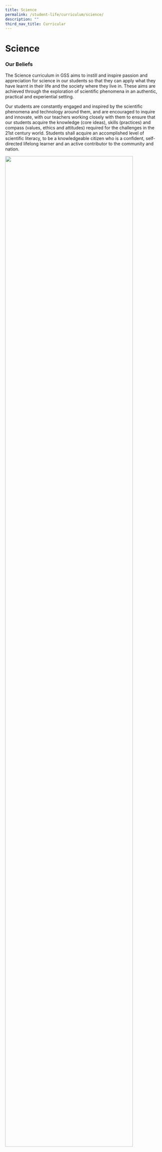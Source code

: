```yaml
---
title: Science
permalink: /student-life/curriculum/science/
description: ""
third_nav_title: Curricular
---
```

# Science

### Our Beliefs

The Science curriculum in GSS aims to instill and inspire passion and appreciation for science in our students so that they can apply what they have learnt in their life and the society where they live in. These aims are achieved through the exploration of scientific phenomena in an authentic, practical and experiential setting.

Our students are constantly engaged and inspired by the scientific phenomena and technology around them, and are encouraged to inquire and innovate, with our teachers working closely with them to ensure that our students acquire the knowledge (core ideas), skills (practices) and compass (values, ethics and attitudes) required for the challenges in the 21st century world. Students shall acquire an accomplished level of scientific literacy, to be a knowledgeable citizen who is a confident, self-directed lifelong learner and an active contributor to the community and nation.

<img style="width:90%" src="/images/Sci1.png">

		 
		 
### How We Engage Our Students

In alignment to the national Science curriculum framework and the inherent nature of Science learning through inquiry, GSS adopts a guided inquiry approach to the teaching and learning of Science in GSS. This includes the acquisition of Knowledge, Skills and Attitudes in Science through practical sessions, authentic application and making thinking visible using Thinking Routines.&nbsp;

Through the Scientific Practices approach, teachers and students ‘behave like a scientist’ throughout the learning process. This means that they consistently observe, question, think, articulate and write, using the precise terms and accurate illustrations when describing the various scientific concepts, akin to a scientist. Models, demonstration kits and other manipulatives are used extensively to further provide a tactile learning experience that enhances the students’ understanding and grasp of the science concepts.&nbsp;

In particular, GSS adopts the 5E Inquiry Approach (Engage, Explore, Explain, Elaborate, Evaluate) to facilitate and implement the progressive and differentiated Science curriculum.

*   Sec 1:&nbsp; Students are engaged in interactive lessons that cover the General Science disciplines of Physics, Chemistry and Biology, to inspire them with a lifelong interest in the sciences. They are also encouraged to explore the world constantly through questioning and experimentation, so that they develop a strong sense of scientific literacy in terms of scientific knowledge, critical thinking skills and essential attitudes, which are crucial for the 21st century.  
      
    
*   Sec 2:&nbsp; Students build on their fundamental Science knowledge, skills and attitudes to enhance their scientific literacy in order to explain scientific phenomena and experimental results with the use of keywords and key phrases.  
    

* Sec 3, 4 and 5:&nbsp; Students deepen theirscientific knowledge, skills and attitudes&nbsp; and extend their learning by analyzing data and evaluating authentic real-life problems.

### Our Students &amp; Teachers @ Work
#### Singapore Youth Science Fair 2023

![](/images/Science2023/sysf_1.jpg)

![](/images/Science2023/sysf_2.JPG)
A team of Secondary 2 students participated in the Singapore Youth Science Fair (SYSF) 2023, which revolved around the theme 'Science for Sustainable Living.' They earned a Commendation Award for their project titled 'Finding the most suitable color for T-shirts during extremely hot weather.' 

1. Inspired Inquiry: Our students began by keenly observing their surroundings and drawing inspiration from their science lessons. Their objective was clear: to address the challenges posed by the relentless heat.

2. Scientific Methodology: With guidance from their science teacher, they meticulously planned a scientific approach to test their hypotheses.

3. Data Collection and Analysis: The team collected data to support their findings. This rigorous process not only validated their hypothesis but also provided valuable insights into the choice of colours and materials for clothes in extreme heat.

4. Effective Communication: They then prepared a project report and a video presentation to effectively communicate their findings and the importance of their research.


#### Singapore Junior Chemistry Olympiad (SJChO) 2023
![](/images/Science2023/sjcho_1.jpg)

We are thrilled to announce the outstanding performance of our students at the Singapore Junior Chemistry Olympiad 2023. Out of the twenty-two talented participants from our school, three students demonstrated exceptional knowledge and skills by advancing to the finals. We are proud to announce that in the finals, two of our young chemists secured Gold Medals and the third finalist received a Merit Award. These remarkable achievements reflect our students' dedication to academic excellence and their promising futures in the field of chemistry. Congratulations to our outstanding participants!
![](/images/Science2023/sjcho_2.jpg)

#### Lower Secondary Science Experiences
##### Secondary 1’s Farm-to-Table Movement

![](/images/Science2023/vertical%20garden_1.jpeg)

![](/images/Science2023/vertical%20garden_2.jpeg)

![](/images/Science2023/vertical%20garden_3.jpeg)

As the key shifts in our Science education include providing students with more opportunities for interdisciplinary learning in STEM and encouraging students to learn for life, the secondary 1 students embarked on a journey to grow vegetables in the school’s vertical garden and Vegepods. 

They completed the entire process, from germinating the seeds and transplanting them into the proper growth beds to watching the vegetables grow and harvesting them for donation to our neighbours.

##### Secondary 1’s Water Filtration System
![](/images/Science2023/water%20filtration_1.jpeg)

![](/images/Science2023/water%20filtration_2.jpeg)

Our Secondary 1 students embraced the power of collaboration and innovation as they worked together in groups on this inspiring project. They brainstormed creative ideas, conducted thorough research, and placed their theories to the test to construct an efficient water filtration system. Using the provided materials, they're on a mission to turn contaminated water into clean water. This hands-on experience not only sharpens their problem-solving skills but also reinforces the importance of teamwork and environmental stewardship.

##### Making a Terrarium in Secondary 2 Science

![](/images/Science2023/terrarium_1.jpeg)

![](/images/Science2023/terrarium_2.jpeg)

In an exciting STEM activity, our Secondary 2 students built terrariums. This hands-on project allowed them to delve into several key aspects of science. They not only constructed functional terrariums but also grasped the water cycle and the vital role plants play in it. Furthermore, they learned about the significance of maintaining a harmonious ecosystem within these mini-worlds. This engaging experience not only fostered their scientific knowledge but also instilled a deeper appreciation for environmental sustainability. Our students' enthusiasm for learning shines through in their creative terrariums, showcasing their commitment to STEM education.